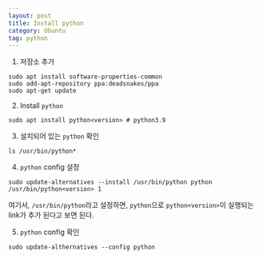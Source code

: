 ```yaml
---
layout: post
title: Install python
category: Ubuntu
tag: python
---
```


1. 저장소 추가
```
sudo apt install software-properties-common
sudo add-apt-repository ppa:deadsnakes/ppa
sudo apt-get update
```

2. Install `python`
```
sudo apt install python<version> # python3.9
```

3. 설치되어 있는 `python` 확인
```
ls /usr/bin/python*
```

4. `python` config 설정
```
sudo update-alternatives --install /usr/bin/python python /usr/bin/python<version> 1
```

여기서, `/usr/bin/python`라고 설정하면, `python`으로 `python<version>`이 실행되는 link가 추가 된다고 보면 된다. 

5. `python` config 확인
```
sudo update-althernatives --config python
```





